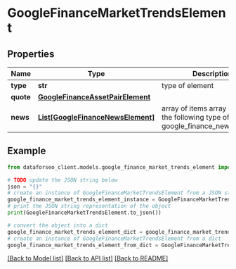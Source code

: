 # GoogleFinanceMarketTrendsElement


## Properties

Name | Type | Description | Notes
------------ | ------------- | ------------- | -------------
**type** | **str** | type of element | [optional] 
**quote** | [**GoogleFinanceAssetPairElement**](GoogleFinanceAssetPairElement.md) |  | [optional] 
**news** | [**List[GoogleFinanceNewsElement]**](GoogleFinanceNewsElement.md) | array of items array contains the following type of items: google_finance_news_element | [optional] 

## Example

```python
from dataforseo_client.models.google_finance_market_trends_element import GoogleFinanceMarketTrendsElement

# TODO update the JSON string below
json = "{}"
# create an instance of GoogleFinanceMarketTrendsElement from a JSON string
google_finance_market_trends_element_instance = GoogleFinanceMarketTrendsElement.from_json(json)
# print the JSON string representation of the object
print(GoogleFinanceMarketTrendsElement.to_json())

# convert the object into a dict
google_finance_market_trends_element_dict = google_finance_market_trends_element_instance.to_dict()
# create an instance of GoogleFinanceMarketTrendsElement from a dict
google_finance_market_trends_element_from_dict = GoogleFinanceMarketTrendsElement.from_dict(google_finance_market_trends_element_dict)
```
[[Back to Model list]](../README.md#documentation-for-models) [[Back to API list]](../README.md#documentation-for-api-endpoints) [[Back to README]](../README.md)


